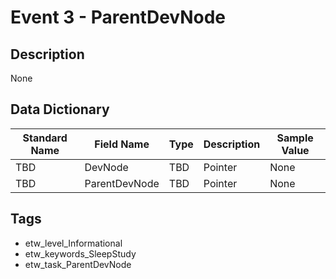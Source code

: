 # Event 3 - ParentDevNode

## Description
None

## Data Dictionary
|Standard Name|Field Name|Type|Description|Sample Value|
|---|---|---|---|---|
|TBD|DevNode|TBD|Pointer|None|None|
|TBD|ParentDevNode|TBD|Pointer|None|None|

## Tags
* etw_level_Informational
* etw_keywords_SleepStudy
* etw_task_ParentDevNode